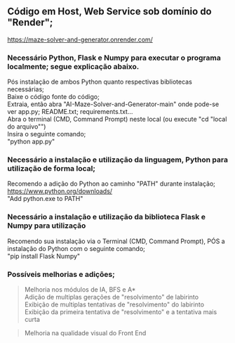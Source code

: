 ## Código em Host, Web Service sob domínio do "Render"; 
  https://maze-solver-and-generator.onrender.com/  

### Necessário Python, Flask e Numpy para executar o programa localmente; segue explicação abaixo.  

Pós instalação de ambos Python quanto respectivas bibliotecas necessárias;  
  Baixe o código fonte do código;  
    Extraia, então abra "AI-Maze-Solver-and-Generator-main" onde pode-se ver app.py; README.txt; requirements.txt...  
      Abra o terminal (CMD, Command Prompt) neste local (ou execute "cd "local do arquivo"")  
        Insira o seguinte comando;  
          "python app.py"  

### Necessário a instalação e utilização da linguagem, Python para utilização de forma local;  
  Recomendo a adição do Python ao caminho "PATH" durante instalação;  
    https://www.python.org/downloads/  
      "Add python.exe to PATH"  

### Necessário a instalação e utilização da biblioteca Flask e Numpy para utilização  
  Recomendo sua instalação via o Terminal (CMD, Command Prompt), PÓS a instalação do Python com o seguinte comando;  
    "pip install Flask Numpy"  
 
### Possíveis melhorias e adições;  
>Melhoria nos módulos de IA, BFS e A*  
>Adição de multiplas gerações de "resolvimento" de labirinto  
>Exibição de multiplas tentativas de "resolvimento" do labirinto  
>Exibição da primeira tentativa de "resolvimento" e a tentativa mais curta  

>Melhoria na qualidade visual do Front End  
